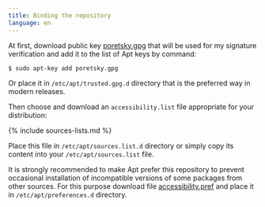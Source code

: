 ```yaml
---
title: Binding the repository
language: en
---
```


At first, download public key [poretsky.gpg](repo/poretsky.gpg) that
will be used for my signature verification and add it to the list of
Apt keys by command:

```bash
$ sudo apt-key add poretsky.gpg
```

Or place it in `/etc/apt/trusted.gpg.d` directory that is the
preferred way in modern releases.

Then choose and download an `accessibility.list` file appropriate for
your distribution:

{% include sources-lists.md %}

Place this file in `/etc/apt/sources.list.d` directory or simply copy
its content into your `/etc/apt/sources.list` file.

It is strongly recommended to make Apt prefer this repository to
prevent occasional installation of incompatible versions of some
packages from other sources. For this purpose download file
[accessibility.pref](files/accessibility.pref) and place it in
`/etc/apt/preferences.d` directory.
